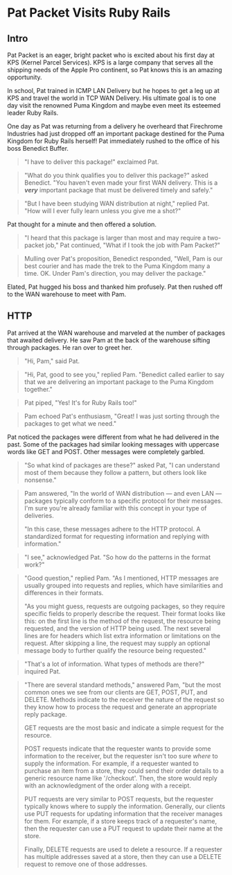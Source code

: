 # Pat Packet Visits Ruby Rails

## Intro

Pat Packet is an eager, bright packet who is excited about his first day at KPS
(Kernel Parcel Services). KPS is a large company that serves all the shipping
needs of the Apple Pro continent, so Pat knows this is an amazing opportunity.

In school, Pat trained in ICMP LAN Delivery but he hopes to get a leg up at KPS
and travel the world in TCP WAN Delivery. His ultimate goal is to one day visit
the renowned Puma Kingdom and maybe even meet its esteemed leader Ruby Rails.

One day as Pat was returning from a delivery he overheard that Firechrome
Industries had just dropped off an important package destined for the Puma
Kingdom for Ruby Rails herself! Pat immediately rushed to the office of his boss
Benedict Buffer.

> "I have to deliver this package!" exclaimed Pat.
 
> "What do you think qualifies you to deliver this package?" asked Benedict.
> "You haven't even made your first WAN delivery. This is a _**very**_
> important package that must be delivered timely and safely."
 
> "But I have been studying WAN distribution at night," replied Pat. "How will I
> ever fully learn unless you give me a shot?"

Pat thought for a minute and then offered a solution.

> "I heard that this package is larger than most and may require a two-packet
> job," Pat continued, "What if I took the job with Pam Packet?"
 
> Mulling over Pat's proposition, Benedict responded, "Well, Pam is our best
> courier and has made the trek to the Puma Kingdom many a time. OK. Under Pam's
> direction, you may deliver the package."

Elated, Pat hugged his boss and thanked him profusely. Pat then rushed off to
the WAN warehouse to meet with Pam.

## HTTP

Pat arrived at the WAN warehouse and marveled at the number of packages that
awaited delivery. He saw Pam at the back of the warehouse sifting through
packages. He ran over to greet her.

> "Hi, Pam," said Pat.
 
> "Hi, Pat, good to see you," replied Pam. "Benedict called earlier to say that
> we are delivering an important package to the Puma Kingdom together."
 
> Pat piped, "Yes! It's for Ruby Rails too!"
 
> Pam echoed Pat's enthusiasm, "Great! I was just sorting through the packages
> to get what we need."

Pat noticed the packages were different from what he had delivered in the past.
Some of the packages had similar looking messages with uppercase words like GET
and POST. Other messages were completely garbled.

> "So what kind of packages are these?" asked Pat, "I can understand most of
> them because they follow a pattern, but others look like nonsense."
 
> Pam answered, "In the world of WAN distribution — and even LAN — packages
> typically conform to a specific protocol for their messages. I'm sure you're
> already familiar with this concept in your type of deliveries.<br>
>
> "In this case, these messages adhere to the HTTP protocol. A
> standardized format for requesting information and replying with
> information."
>
 
> "I see," acknowledged Pat. "So how do the patterns in the format work?"
 
> "Good question," replied Pam. "As I mentioned, HTTP messages are usually
> grouped into requests and replies, which have similarities and differences in
> their formats.
>
> "As you might guess, requests are outgoing packages, so they require specific
> fields to properly describe the request. Their format looks like this: on the
> first line is the method of the request, the resource being requested, and the
> version of HTTP being used. The next several lines are for headers which list
> extra information or limitations on the request. After skipping a
> line, the request may supply an optional message body to further qualify the
> resource being requested."
>
 
> "That's a lot of information. What types of methods are there?" inquired Pat.
 
> "There are several standard methods," answered Pam, "but the most common ones
> we see from our clients are GET, POST, PUT, and DELETE. Methods indicate to
> the receiver the nature of the request so they know how to process the
> request and generate an appropriate reply package.
>
> GET requests are the most basic and indicate a simple request for the
> resource.
>
> POST requests indicate that the requester wants to provide some information to
> the receiver, but the requester isn't too sure <em>where</em> to supply the
> information. For example, if a requester wanted to purchase an item from a
> store, they could send their order details to a generic resource name like
> '/checkout'. Then, the store would reply with an acknowledgment of the order
> along with a receipt.
>
> PUT requests are very similar to POST requests, but the requester typically
> knows where to supply the information. Generally, our clients use PUT requests
> for updating information that the receiver manages for them. For example, if a
> store keeps track of a requester's name, then the requester can use a PUT
> request to update their name at the store.
>
> Finally, DELETE requests are used to delete a resource. If a requester has
> multiple addresses saved at a store, then they can use a DELETE request to
> remove one of those addresses.
